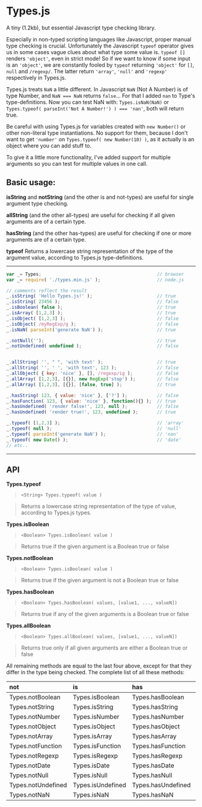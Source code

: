 Types.js
========

A tiny (1.2kb), but essential Javascript type checking library.

Especially in non-typed scripting languages like Javascript, proper manual type checking is crucial. Unfortunately
the Javascript `typeof` operator gives us in some cases vague clues about what type some value is. `typeof []`
renders `'object'`, even in strict mode! So if we want to know if some input is an `'object'`, we are constantly fooled
by `typeof` returning `'object'` for `[]`, `null` and `/regexp/`. The latter return `'array'`, `'null'` and `'regexp'`
respectively in Types.js.

Types.js treats `NaN` a little different. In Javascript `NaN` (Not A Number) is of type Number, and `NaN === NaN`
returns `false`... For that I added `nan` to Type's type-definitions. Now you can test NaN with: `Types.isNaN(NaN)` or
`Types.typeof( parseInt('Not A Number!') ) === 'nan'`, both will return true.

Be careful with using Types.js for variables created with `new Number()` or other non-literal type instantiations. No
support for them, because I don't want to get `'number'` on `Types.typeof( new Number(10) )`, as it actually is an object
where you can add stuff to.

To give it a little more functionality, I've added support for multiple arguments so you can test for multiple values in one
call.

Basic usage:
------------

**isString** and **notString** (and the other is and not-types) are useful for single argument type checking.

**allString** (and the other all-types) are useful for checking if all given arguments are of a certain type.

**hasString** (and the other has-types) are useful for checking if one or more arguments are of a certain type.

**typeof** Returns a lowercase string representation of the type of the argument value, according to Types.js type-definitions.

___

```javascript
var _= Types;											// browser
var _= require( './types.min.js' );						// node.js

// comments reflect the result
_.isString( 'Hello Types.js!' );						// true
_.isString( 23456 );									// false
_.isBoolean( false );									// true
_.isArray( [1,2,3] );									// true
_.isObject( [1,2,3] );									// false
_.isObject( /myRegExp/g );								// false
_.isNaN( parseInt('generate NaN') );					// true

_.notNull('');											// true
_.notUndefined( undefined );							// false


_.allString( '', " ", 'with text' );					// true
_.allString( '', ' ', 'with text', 123 );				// false
_.allObject( { key: 'nice' }, [], /regexp/ig );			// false
_.allArray( [1,2,3], [{}], new RegExp('stop') );		// false
_.allArray( [1,2,3], [{}], [false, true] );				// true

_.hasString( 123, { value: 'nice' }, ['?'] );			// false
_.hasFunction( 123, { value: 'nice' }, function(){} );	// true
_.hasUndefined( 'render false!', 123, null );			// false
_.hasUndefined( 'render true!', 123, undefined );		// true

_.typeof( [1,2,3] );									// 'array'
_.typeof( null );										// 'null'
_.typeof( parseInt('generate NaN') );					// 'nan'
_.typeof( new Date() );									// 'date'
// etc..
```
___
API
---

**Types.typeof**
> `<String> Types.typeof( value )`

> Returns a lowercase string representation of the type of value, according to Types.js types.

**Types.isBoolean**
> `<Boolean> Types.isBoolean( value )`

> Returns true if the given argument is a Boolean true or false

**Types.notBoolean**
> `<Boolean> Types.isBoolean( value )`

> Returns true if the given argument is not a Boolean true or false

**Types.hasBoolean**
> `<Boolean> Types.hasBoolean( values, [value1, ..., valueN])`

> Returns true if any of the given arguments is a Boolean true or false

**Types.allBoolean**
> `<Boolean> Types.allBoolean( values, [value1, ..., valueN])`

> Returns true only if all given arguments are either a Boolean true or false

All remaining methods are equal to the last four above, except for that they differ in the type being checked. The complete
list of all these methods:


not					|is						|has						|all
:-----------------|:-------------------|:-------------------|:------------------
Types.notBoolean	|Types.isBoolean		|Types.hasBoolean		|Types.allBoolean
Types.notString	|Types.isString		|Types.hasString		|Types.allString
Types.notNumber	|Types.isNumber		|Types.hasNumber		|Types.allNumber
Types.notObject	|Types.isObject		|Types.hasObject		|Types.allObject
Types.notArray		|Types.isArray			|Types.hasArray		|Types.allArray
Types.notFunction	|Types.isFunction		|Types.hasFunction	|Types.allFunction
Types.notRegexp	|Types.isRegexp		|Types.hasRegexp		|Types.allRegexp
Types.notDate		|Types.isDate			|Types.hasDate			|Types.allDate
Types.notNull		|Types.isNull			|Types.hasNull			|Types.allNull
Types.notUndefined|Types.isUndefined	|Types.hasUndefined	|Types.allUndefined
Types.notNaN		|Types.isNaN			|Types.hasNaN			|Types.allNaN

